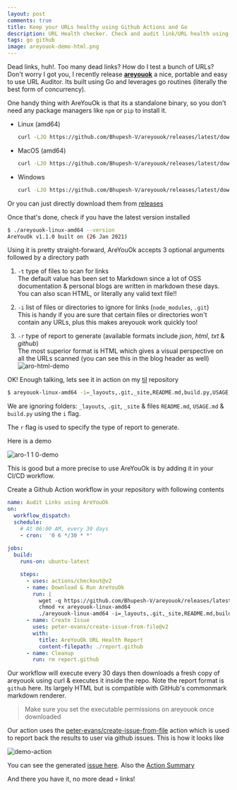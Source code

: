 ```yaml
---
layout: post
comments: true
title: Keep your URLs healthy using Github Actions and Go
description: URL Health checker. Check and audit link/URL health using github actions. Test dead links in a fast and efficient manner
tags: go github 
image: areyouok-demo-html.png
---
```


Dead links, huh!. Too many dead links? How do I test a bunch of URLs?
Don't worry I got you, I recently release [**areyouok**](https://github.com/Bhupesh-V/areyouok) a nice, portable and easy to use URL Auditor.
Its built using Go and leverages go routines (literally the best form of concurrency).

One handy thing with AreYouOk is that its a standalone binary, so you don't need any package managers like `npm` or `pip` to install it.


- Linux (amd64)
  ```bash
  curl -LJO https://github.com/Bhupesh-V/areyouok/releases/latest/download/areyouok-linux-amd64
  ```

- MacOS (amd64)
  ```bash
  curl -LJO https://github.com/Bhupesh-V/areyouok/releases/latest/download/areyouok-darwin-amd64
  ```

- Windows
  ```bash
  curl -LJO https://github.com/Bhupesh-V/areyouok/releases/latest/download/areyouok-windows-amd64.exe
  ```

Or you can just directly download them from [releases](https://github.com/Bhupesh-V/areyouok/releases)

Once that's done, check if you have the latest version installed

```bash
$ ./areyouok-linux-amd64 --version
AreYouOk v1.1.0 built on (26 Jan 2021)

```

Using it is pretty straight-forward, AreYouOk accepts 3 optional arguments followed by a directory path

1. `-t` type of files to scan for links<br>
   The default value has been set to Markdown since a lot of OSS documentation & personal blogs are written in markdown these days. You can also scan HTML, or literally any valid text file!!

2. `-i` list of files or directories to ignore for links (`node_modules`, `.git`)<br>
  This is handy if you are sure that certain files or directories won't contain any URLs, plus this makes areyouok work quickly too!

3. `-r` type of report to generate (available formats include _json_, _html_, _txt_ & _github_)<br>
  The most superior format is HTML which gives a visual perspective on all the URLs scanned (you can see this in the blog header as well)<br>
  ![aro-html-demo](https://user-images.githubusercontent.com/34342551/105046278-e80db380-5a8e-11eb-8371-124fae8b3d7f.png)


OK! Enough talking, lets see it in action on my [til](https://github.com/bhupesh-v/til) repository

```bash
$ areyouok-linux-amd64 -i=_layouts,.git,_site,README.md,build.py,USAGE.md -r=txt ~/Documents/til/

```

We are ignoring folders: `_layouts`, `.git`, `_site` & files `README.md`, `USAGE.md` & `build.py` using the `i` flag.

The `r` flag is used to specify the type of report to generate.

Here is a demo

![aro-1 1 0-demo](https://user-images.githubusercontent.com/34342551/106291191-57468d00-6271-11eb-9480-b53fe433f581.gif)


This is good but a more precise to use AreYouOk is by adding it in your CI/CD workflow.

Create a Github Action workflow in your repository with following contents

```yml
name: Audit Links using AreYouOk
on:
  workflow_dispatch:
  schedule:
    # At 06:00 AM, every 30 days
    - cron:  '0 6 */30 * *'
      
jobs:
  build:
    runs-on: ubuntu-latest

    steps:
      - uses: actions/checkout@v2
      - name: Download & Run AreYouOk
        run: |
          wget -q https://github.com/Bhupesh-V/areyouok/releases/latest/download/areyouok-linux-amd64
          chmod +x areyouok-linux-amd64
          ./areyouok-linux-amd64 -i=_layouts,.git,_site,README.md,build.py,USAGE.md -r=github
      - name: Create Issue
        uses: peter-evans/create-issue-from-file@v2
        with:
          title: AreYouOk URL Health Report
          content-filepath: ./report.github
      - name: Cleanup
        run: rm report.github
```

Our workflow will execute every 30 days then downloads a fresh copy of areyouok using curl & executes it inside the repo. Note the report format is `github` here. Its largely HTML but is compatible with GitHub's commonmark markdown renderer.

> Make sure you set the executable permissions on areyouok once downloaded

Our action uses the [peter-evans/create-issue-from-file](https://github.com/peter-evans/create-issue-from-file) action which is used to report back the results to user via github issues.
This is how it looks like

![demo-action](https://user-images.githubusercontent.com/34342551/105579706-169cce80-5dae-11eb-8dd6-b51bf23e63ee.png)

You can see the generated [issue here](https://github.com/Bhupesh-V/til/issues/4). Also the [Action Summary](https://github.com/Bhupesh-V/til/runs/1792142963?check_suite_focus=true)

And there you have it, no more dead 💀️ links!

